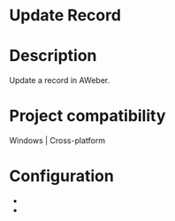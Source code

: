 ﻿# Update Record

# Description

Update a record in AWeber.

# Project compatibility

Windows | Cross-platform

# Configuration

* 
*
